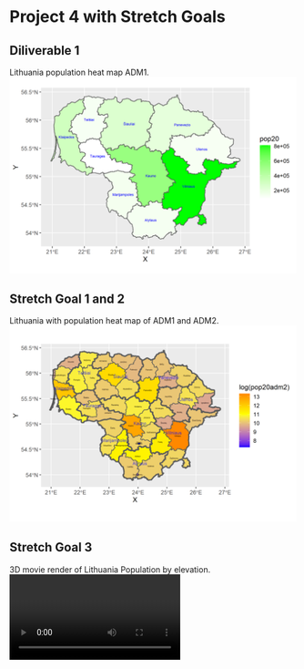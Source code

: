 # Project 4 with Stretch Goals

## Diliverable 1
Lithuania population heat map ADM1.
![](ltu_pop20.png)

## Stretch Goal 1 and 2

Lithuania with population heat map of ADM1 and ADM2.
![](ltu_pop20adm2.png)

## Stretch Goal 3 

3D movie render of Lithuania Population by elevation.
![](nld_pop20_stretch_goal_3.mp4)
